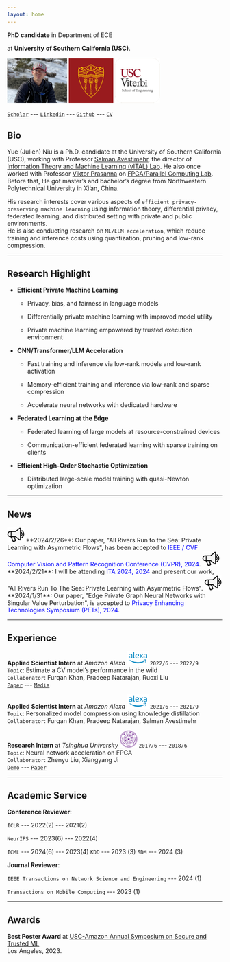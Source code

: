 ```yaml
---
layout: home
---
```


**PhD candidate** in Department of ECE 

at **University of Southern California (USC)**.

<img src="assets/fig/selfi_MtBaldy.png" alt="drawing" height="104"/>
<img src="assets/fig/usc.png" alt="drawing" width="104"/>
<img src="assets/fig/viterbi.png" alt="drawing" width="105"/>

[`Scholar`](https://scholar.google.com/citations?user=J7vQ-QEAAAAJ&hl=en) ---
[`Linkedin`](https://www.linkedin.com/in/yue-niu-a3084216a/) ---
[`Github`](https://github.com/yuehniu) ---
[`CV`](https://drive.google.com/file/d/1A8p-eXkDOPgFesOa0Jxfo0mDKRPPibww/view?usp=sharing)

## Bio  
  Yue (Julien) Niu is a Ph.D. candidate at the University of Southern California (USC), 
  working with Professor [Salman Avestimehr](https://www.avestimehr.com/), 
  the director of [Information Theory and Machine Learning (vITAL) Lab](https://www.avestimehr.com/vital-lab). 
  He also once worked with Professor [Viktor Prasanna](https://sites.usc.edu/prasanna/) 
  on [FPGA/Parallel Computing Lab](https://fpga.usc.edu/). 
  Before that, He got master’s and bachelor’s degree from Northwestern Polytechnical University in Xi’an, China.
  
  His research interests cover various aspects of `efficient privacy-preserving machine learning` using information 
  theory, differential privacy, federated learning, and distributed setting with private and public environments.  
  He is also conducting research on `ML/LLM acceleration`, which reduce training and inference costs using 
  quantization, pruning and low-rank compression.

---
  
## Research Highlight

  - **Efficient Private Machine Learning**

    - Privacy, bias, and fairness in language models
    
    - Differentially private machine learning with improved model utility

    - Private machine learning empowered by trusted execution environment

  - **CNN/Transformer/LLM Acceleration**

    - Fast training and inference via low-rank models and low-rank activation
    
    - Memory-efficient training and inference via low-rank and sparse compression
    
    - Accelerate neural networks with dedicated hardware

  - **Federated Learning at the Edge**
  
    - Federated learning of large models at resource-constrained devices
    
    - Communication-efficient federated learning with sparse training on clients

  - **Efficient High-Order Stochastic Optimization**
    
    - Distributed large-scale model training with quasi-Newton optimization

---

## News

<img src="assets/fig/new.png" alt="drawing" width="40"/>
**2024/2/26**: Our paper, "All Rivers Run to the Sea: Private Learning with Asymmetric Flows",
has been accepted to <span style="color:blue">IEEE / CVF Computer Vision and Pattern Recognition Conference (CVPR), 2024</span>.

<img src="assets/fig/new.png" alt="drawing" width="40"/>
**2024/2/21**: I will be attending <span style="color:blue">ITA 2024, 2024</span> 
and present our work, "All Rivers Run To The Sea: Private Learning with Asymmetric Flows".

<img src="assets/fig/new.png" alt="drawing" width="40"/>
**2024/1/31**: Our paper, "Edge Private Graph Neural Networks with Singular Value Perturbation",
is accepted to <span style="color:blue">Privacy Enhancing Technologies Symposium (PETs), 2024</span>.

---

## Experience

**Applied Scientist Intern** at *Amazon Alexa* <img src="assets/fig/alexa.png" alt="drawing" width="50"/>
`2022/6` --- `2022/9`  
`Topic`: Estimate a CV model’s performance in the wild  
`Collaborator`: Furqan Khan, Pradeep Natarajan, Ruoxi Liu  
[`Paper`](https://link.springer.com/chapter/10.1007/978-3-031-44137-0_31) --- 
[`Media`](https://assets.amazon.science/1e/f2/d7bb807546598add1de82b627043/performance-and-failure-cause-estimation-for-machine-learning-systems-in-the-wild.pdf)

**Applied Scientist Intern** at *Amazon Alexa* <img src="assets/fig/alexa.png" alt="drawing" width="50"/>
`2021/6` --- `2021/9`  
`Topic`: Personalized model compression using knowledge distillation  
`Collaborator`: Furqan Khan, Pradeep Natarajan, Salman Avestimehr

**Research Intern** at *Tsinghua University* <img src="assets/fig/tsinghua.png" alt="drawing" width="40"/>
`2017/6` --- `2018/6`  
`Topic`: Neural network acceleration on FPGA  
`Collaborator`: Zhenyu Liu, Xiangyang Ji  
[`Demo`](https://youtu.be/eFW8OTIur38) --- [`Paper`](https://ieeexplore.ieee.org/abstract/document/8309067)

---

## Academic Service

**Conference Reviewer**: 

`ICLR` --- 2022(2) --- 2021(2)

`NeurIPS` --- 2023(6) --- 2022(4)

`ICML` --- 2024(6) --- 2023(4)    `KDD` --- 2023 (3)    `SDM` --- 2024 (3)

**Journal Reviewer**:

`IEEE Transactions on Network Science and Engineering` --- 2024 (1)

`Transactions on Mobile Computing` --- 2023 (1)

---

## Awards

**Best Poster Award** at [USC-Amazon Annual Symposium on Secure and Trusted ML](https://trustedai.usc.edu/)  
Los Angeles, 2023.